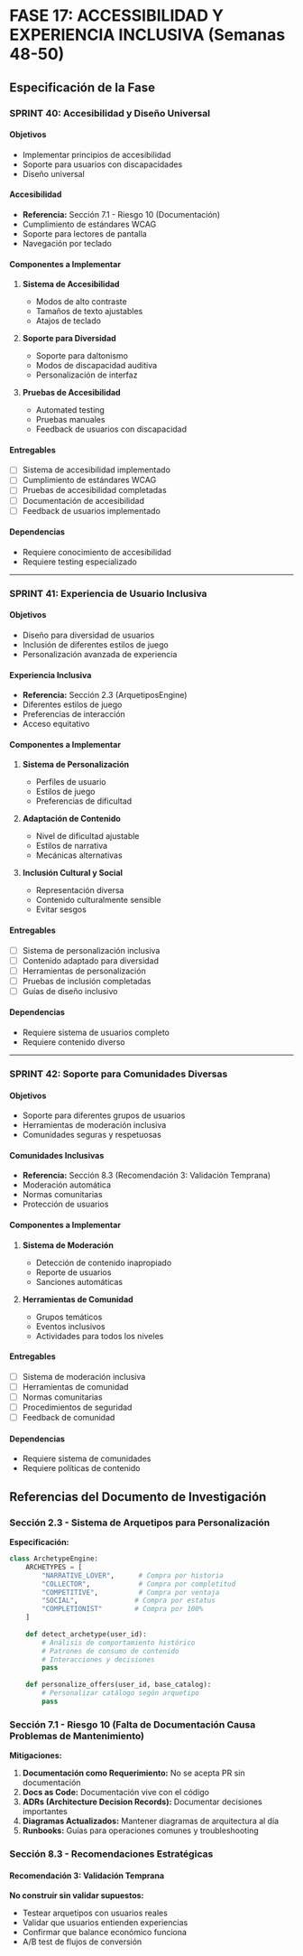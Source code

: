 # FASE 17: ACCESSIBILIDAD Y EXPERIENCIA INCLUSIVA (Semanas 48-50)

## Especificación de la Fase

### SPRINT 40: Accesibilidad y Diseño Universal

#### Objetivos
- Implementar principios de accesibilidad
- Soporte para usuarios con discapacidades
- Diseño universal

#### Accesibilidad
- **Referencia:** Sección 7.1 - Riesgo 10 (Documentación)
- Cumplimiento de estándares WCAG
- Soporte para lectores de pantalla
- Navegación por teclado

#### Componentes a Implementar
1. **Sistema de Accesibilidad**
   - Modos de alto contraste
   - Tamaños de texto ajustables
   - Atajos de teclado

2. **Soporte para Diversidad**
   - Soporte para daltonismo
   - Modos de discapacidad auditiva
   - Personalización de interfaz

3. **Pruebas de Accesibilidad**
   - Automated testing
   - Pruebas manuales
   - Feedback de usuarios con discapacidad

#### Entregables
- [ ] Sistema de accesibilidad implementado
- [ ] Cumplimiento de estándares WCAG
- [ ] Pruebas de accesibilidad completadas
- [ ] Documentación de accesibilidad
- [ ] Feedback de usuarios implementado

#### Dependencias
- Requiere conocimiento de accesibilidad
- Requiere testing especializado

---

### SPRINT 41: Experiencia de Usuario Inclusiva

#### Objetivos
- Diseño para diversidad de usuarios
- Inclusión de diferentes estilos de juego
- Personalización avanzada de experiencia

#### Experiencia Inclusiva
- **Referencia:** Sección 2.3 (ArquetiposEngine)
- Diferentes estilos de juego
- Preferencias de interacción
- Acceso equitativo

#### Componentes a Implementar
1. **Sistema de Personalización**
   - Perfiles de usuario
   - Estilos de juego
   - Preferencias de dificultad

2. **Adaptación de Contenido**
   - Nivel de dificultad ajustable
   - Estilos de narrativa
   - Mecánicas alternativas

3. **Inclusión Cultural y Social**
   - Representación diversa
   - Contenido culturalmente sensible
   - Evitar sesgos

#### Entregables
- [ ] Sistema de personalización inclusiva
- [ ] Contenido adaptado para diversidad
- [ ] Herramientas de personalización
- [ ] Pruebas de inclusión completadas
- [ ] Guías de diseño inclusivo

#### Dependencias
- Requiere sistema de usuarios completo
- Requiere contenido diverso

---

### SPRINT 42: Soporte para Comunidades Diversas

#### Objetivos
- Soporte para diferentes grupos de usuarios
- Herramientas de moderación inclusiva
- Comunidades seguras y respetuosas

#### Comunidades Inclusivas
- **Referencia:** Sección 8.3 (Recomendación 3: Validación Temprana)
- Moderación automática
- Normas comunitarias
- Protección de usuarios

#### Componentes a Implementar
1. **Sistema de Moderación**
   - Detección de contenido inapropiado
   - Reporte de usuarios
   - Sanciones automáticas

2. **Herramientas de Comunidad**
   - Grupos temáticos
   - Eventos inclusivos
   - Actividades para todos los niveles

#### Entregables
- [ ] Sistema de moderación inclusiva
- [ ] Herramientas de comunidad
- [ ] Normas comunitarias
- [ ] Procedimientos de seguridad
- [ ] Feedback de comunidad

#### Dependencias
- Requiere sistema de comunidades
- Requiere políticas de contenido

## Referencias del Documento de Investigación

### Sección 2.3 - Sistema de Arquetipos para Personalización

**Especificación:**
```python
class ArchetypeEngine:
    ARCHETYPES = [
        "NARRATIVE_LOVER",      # Compra por historia
        "COLLECTOR",            # Compra por completitud
        "COMPETITIVE",          # Compra por ventaja
        "SOCIAL",              # Compra por estatus
        "COMPLETIONIST"        # Compra por 100%
    ]
    
    def detect_archetype(user_id):
        # Análisis de comportamiento histórico
        # Patrones de consumo de contenido
        # Interacciones y decisiones
        pass
    
    def personalize_offers(user_id, base_catalog):
        # Personalizar catálogo según arquetipo
        pass
```

### Sección 7.1 - Riesgo 10 (Falta de Documentación Causa Problemas de Mantenimiento)

**Mitigaciones:**
1. **Documentación como Requerimiento:** No se acepta PR sin documentación
2. **Docs as Code:** Documentación vive con el código
3. **ADRs (Architecture Decision Records):** Documentar decisiones importantes
4. **Diagramas Actualizados:** Mantener diagramas de arquitectura al día
5. **Runbooks:** Guías para operaciones comunes y troubleshooting

### Sección 8.3 - Recomendaciones Estratégicas

#### Recomendación 3: Validación Temprana
**No construir sin validar supuestos:**
- Testear arquetipos con usuarios reales
- Validar que usuarios entienden experiencias
- Confirmar que balance económico funciona
- A/B test de flujos de conversión